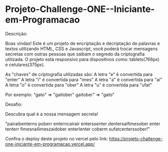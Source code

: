 ﻿# Projeto-Challenge-ONE--Iniciante-em-Programacao

Descrição:

Boas vindas! Este é um projeto de encriptação e decriptação de palavras e textos utilizando HTML, CSS e Javascript, você poderá trocar mensagens secretas com outras pessoas que saibam o segredo da criptografia utilizada. 
O projeto está responsivo para dispositivos como: tablets(768px) e celulares(375px).

As "chaves" de criptografia utilizadas são:
A letra "e" é convertida para "enter"
A letra "i" é convertida para "imes"
A letra "a" é convertida para "ai"
A letra "o" é convertida para "ober"
A letra "u" é convertida para "ufat"

Por exemplo:
"gato" => "gaitober"
gaitober" => "gato"

Desafio:

Descubra qual é a nossa mensagem secreta!

"pairaibenterns poberr enterncairair enterssenter dentersaifimesober enter tenterr fimesnailimeszaidober enterlenter coberm sufatcenterssober!"

Confira o deploy deste projeto no vercel pelo link: 
https://projeto-challenge-one-iniciante-em-programacao.vercel.app/
